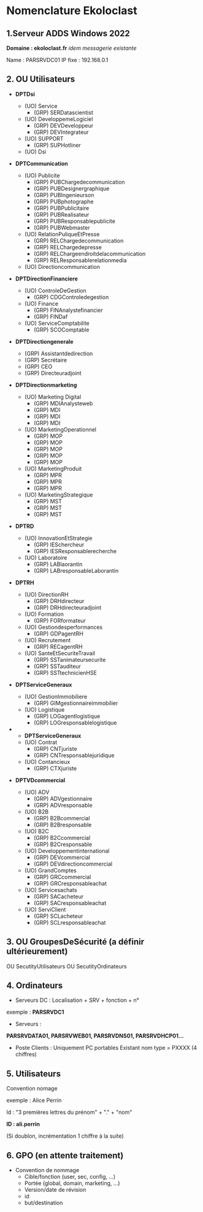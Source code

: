 # Nomenclature Ekoloclast

## 1.Serveur ADDS Windows 2022 

**Domaine : ekoloclast.fr**
_idem messagerie existante_

Name : PARSRVDC01
IP fixe : 192.168.0.1


## 2. OU Utilisateurs

- **DPTDsi**
  - (UO) Service
    - (GRP) SERDatascientist
  - (UO) DeveloppemeLogiciel
    - (GRP) DEVDeveloppeur
    - (GRP) DEVIntegrateur
  - (UO) SUPPORT
    - (GRP) SUPHotliner
  - (UO) Dsi



- **DPTCommunication**
  - (UO) Publicite
    - (GRP) PUBChargedecommunication
    - (GRP) PUBDesignergraphique
    - (GRP) PUBIngenieurson
    - (GRP) PUBphotographe
    - (GRP) PUBPublicitaire
    - (GRP) PUBRealisateur
    - (GRP) PUBResponsablepublicite
    - (GRP) PUBWebmaster
  - (UO) RelationPuliqueEtPresse
     - (GRP) RELChargedecommunication
     - (GRP) RELChargedepresse
     - (GRP) RELChargeendroitdelacommunication
     - (GRP) RELResponsablerelationmedia
  - (UO) Directioncommunication

- **DPTDirectionFinanciere**
  - (UO) ControleDeGestion
    - (GRP) CDGControledegestion
  - (UO) Finance
    - (GRP) FINAnalystefinancier
    - (GRP) FINDaf
  - (UO) ServiceComptabilite
    - (GRP) SCOComptable

- **DPTDirectiongenerale**
  - (GRP) Assistantdedirection
  - (GRP) Secrétaire
  - (GRP) CEO
  - (GRP) Directeuradjoint


- **DPTDirectionmarketing**
  - (UO)  Marketing Digital
    - (GRP) MDIAnalysteweb
    - (GRP) MDI
    - (GRP) MDI
    - (GRP) MDI
  - (UO) MarketingOperationnel
    - (GRP) MOP
    - (GRP) MOP
    - (GRP) MOP
    - (GRP) MOP
    - (GRP) MOP
  - (UO) MarketingProduit
    - (GRP) MPR
    - (GRP) MPR
    - (GRP) MPR
  - (UO) MarketingStrategique
    - (GRP) MST
    - (GRP) MST
    - (GRP) MST

- **DPTRD**
  - (UO) InnovationEtStrategie
    - (GRP) IESchercheur
    - (GRP) IESResponsablerecherche
  - (UO) Laboratoire
    - (GRP) LABlaorantin
    - (GRP) LABresponsableLaborantin

- **DPTRH**
  - (UO)  DirectionRH
    - (GRP) DRHdirecteur
    - (GRP) DRHdirecteuradjoint
  - (UO) Formation
    - (GRP) FORformateur
  - (UO) Gestiondesperformances
    - (GRP) GDPagentRH
  - (UO) Recrutement
    - (GRP) RECagentRH
  - (UO) SanteEtSecuriteTravail
    - (GRP) SSTanimateursecurite
    - (GRP) SSTauditeur
    - (GRP) SSTtechnicienHSE

- **DPTServiceGeneraux**
  - (UO) GestionImmobiliere
    - (GRP) GIMgestionnaireimmobilier
  - (UO) Logistique
    - (GRP) LOGagentlogistique
    - (GRP) LOGresponsablelogistique

- - **DPTServiceGeneraux**
  - (UO) Contrat
    - (GRP) CNTjuriste
    - (GRP) CNTresponsablejuridique
  - (UO) Contancieux
    - (GRP) CTXjuriste

- **DPTVDcommercial**
  - (UO)  ADV
    - (GRP) ADVgestionnaire
    - (GRP) ADVresponsable
  - (UO) B2B
    - (GRP) B2Bcommercial
    - (GRP) B2Bresponsable
  - (UO) B2C
    - (GRP) B2Ccommercial
    - (GRP) B2Cresponsable
  - (UO) Developpementinternational
    - (GRP) DEVcommercial
    - (GRP) DEVdirectioncommercial
  - (UO) GrandComptes
    - (GRP) GRCcommercial
    - (GRP) GRCresponsableachat
  - (UO) Servicesachats
    - (GRP) SACacheteur
    - (GRP) SACresponsableachat
  - (UO) ServiClient
    - (GRP) SCLacheteur
    - (GRP) SCLresponsableachat

## 3. OU GroupesDeSécurité (a définir ultérieurement)

OU SecutityUtilisateurs 
OU SecutityOrdinateurs

## 4. Ordinateurs

- Serveurs DC :
Localisation + SRV + fonction + n°

exemple : **PARSRVDC1**

- Serveurs : 

**PARSRVDATA01, PARSRVWEB01, PARSRVDNS01, PARSRVDHCP01...**

- Poste Clients :
Uniquement PC portables
Existant nom type = PXXXX (4 chiffres)

## 5. Utilisateurs

Convention nomage

exemple : Alice Perrin 

Id : "3 premières lettres du prénom" + "." + "nom"

**ID : ali.perrin**

(Si doublon, incrémentation 1 chiffre à la suite)


## 6. GPO (en attente traitement)

- Convention de nommage
	- Cible/fonction (user, sec, config, ...)
	- Portée (global, domain, marketing, ...)
	- Version/date de révision
	- id
	- but/destination
